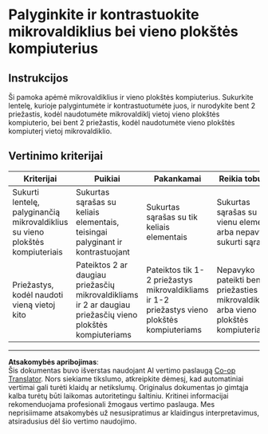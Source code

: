 <!--
CO_OP_TRANSLATOR_METADATA:
{
  "original_hash": "750bd75866471141f857240219084767",
  "translation_date": "2025-08-28T19:53:10+00:00",
  "source_file": "1-getting-started/lessons/2-deeper-dive/assignment.md",
  "language_code": "lt"
}
-->
# Palyginkite ir kontrastuokite mikrovaldiklius bei vieno plokštės kompiuterius

## Instrukcijos

Ši pamoka apėmė mikrovaldiklius ir vieno plokštės kompiuterius. Sukurkite lentelę, kurioje palygintumėte ir kontrastuotumėte juos, ir nurodykite bent 2 priežastis, kodėl naudotumėte mikrovaldiklį vietoj vieno plokštės kompiuterio, bei bent 2 priežastis, kodėl naudotumėte vieno plokštės kompiuterį vietoj mikrovaldiklio.

## Vertinimo kriterijai

| Kriterijai | Puikiai | Pakankamai | Reikia tobulinti |
| ---------- | ------- | ---------- | ---------------- |
| Sukurti lentelę, palyginančią mikrovaldiklius su vieno plokštės kompiuteriais | Sukurtas sąrašas su keliais elementais, teisingai palyginant ir kontrastuojant | Sukurtas sąrašas su tik keliais elementais | Sukurtas sąrašas su vienu elementu arba nepavyko sukurti sąrašo |
| Priežastys, kodėl naudoti vieną vietoj kito | Pateiktos 2 ar daugiau priežasčių mikrovaldikliams ir 2 ar daugiau priežasčių vieno plokštės kompiuteriams | Pateiktos tik 1-2 priežastys mikrovaldikliams ir 1-2 priežastys vieno plokštės kompiuteriams | Nepavyko pateikti bent 1 priežasties mikrovaldikliams arba vieno plokštės kompiuteriams |

---

**Atsakomybės apribojimas**:  
Šis dokumentas buvo išverstas naudojant AI vertimo paslaugą [Co-op Translator](https://github.com/Azure/co-op-translator). Nors siekiame tikslumo, atkreipkite dėmesį, kad automatiniai vertimai gali turėti klaidų ar netikslumų. Originalus dokumentas jo gimtąja kalba turėtų būti laikomas autoritetingu šaltiniu. Kritinei informacijai rekomenduojama profesionali žmogaus vertimo paslauga. Mes neprisiimame atsakomybės už nesusipratimus ar klaidingus interpretavimus, atsiradusius dėl šio vertimo naudojimo.